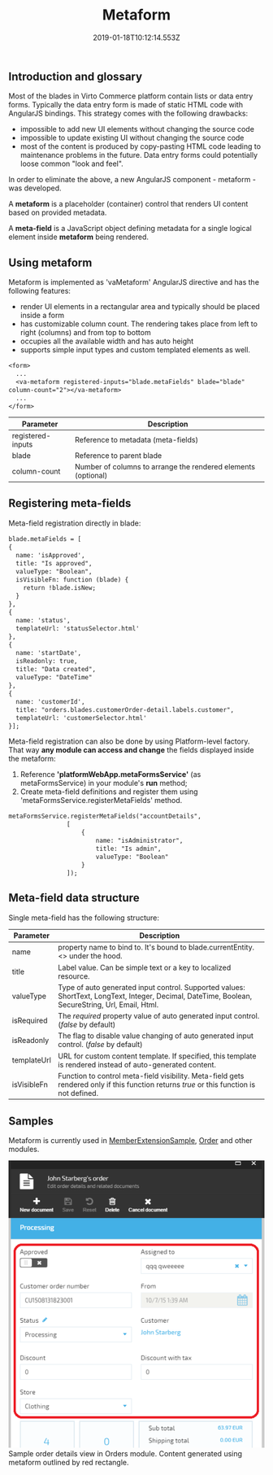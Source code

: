 ﻿---
title: Metaform
description: The article about Angular JS component - metaform - a placeholder (container) control that renders UI content based on provided metadata
layout: docs
date: 2019-01-18T10:12:14.553Z
priority: 8
---
## Introduction and glossary

Most of the blades in Virto Commerce platform contain lists or data entry forms. Typically the data entry form is made of static HTML code with AngularJS bindings. This strategy comes with the following drawbacks:
* impossible to add new UI elements without changing the source code
* impossible to update existing UI without changing the source code
* most of the content is produced by copy-pasting HTML code leading to maintenance problems in the future. Data entry forms could potentially loose common "look and feel".

In order to eliminate the above, a new AngularJS component - metaform - was developed.

A **metaform** is a placeholder (container) control that renders UI content based on provided metadata.

A **meta-field** is a JavaScript object defining metadata for a single logical element inside **metaform** being rendered.

## Using metaform

Metaform is implemented as 'vaMetaform' AngularJS directive and has the following features:
* render UI elements in a rectangular area and typically should be placed inside a form
* has customizable column count. The rendering takes place from left to right (columns) and from top to bottom
* occupies all the available width and has auto height
* supports simple input types and custom templated elements as well.

```
<form>
  ...
  <va-metaform registered-inputs="blade.metaFields" blade="blade" column-count="2"></va-metaform>
  ...
</form>
```

|Parameter|Description|
|---------|-----------|
|registered-inputs|Reference to metadata (meta-fields)|
|blade|Reference to parent blade|
|column-count|Number of columns to arrange the rendered elements (optional)|

## Registering meta-fields

Meta-field registration directly in blade:

```
blade.metaFields = [
{
  name: 'isApproved',
  title: "Is approved",
  valueType: "Boolean",
  isVisibleFn: function (blade) {
    return !blade.isNew;
  }
},
{
  name: 'status',
  templateUrl: 'statusSelector.html'
},
{
  name: 'startDate',
  isReadonly: true,
  title: "Data created",
  valueType: "DateTime"
},
{
  name: 'customerId',
  title: "orders.blades.customerOrder-detail.labels.customer",
  templateUrl: 'customerSelector.html'
}];
```

Meta-field registration can also be done by using Platform-level factory. That way **any module can access and change** the fields displayed inside the metaform:
1. Reference **'platformWebApp.metaFormsService'** (as metaFormsService) in your module's **run** method;
1. Create meta-field definitions and register them using 'metaFormsService.registerMetaFields' method.

```
metaFormsService.registerMetaFields("accountDetails",
                [
                    {
                        name: "isAdministrator",
                        title: "Is admin",
                        valueType: "Boolean"
                    }
                ]);
```

## Meta-field data structure

Single meta-field has the following structure:

|Parameter|Description|
|---------|-----------|
|name|property name to bind to. It's bound to blade.currentEntity.<<name>> under the hood.|
|title|Label value. Can be simple text or a key to localized resource.|
|valueType|Type of auto generated input control. Supported values: ShortText, LongText, Integer, Decimal, DateTime, Boolean, SecureString, Url, Email, Html.|
|isRequired|The *required* property value of auto generated input control. (*false* by default)|
|isReadonly|The flag to disable value changing of auto generated input control. (*false* by default)|
|templateUrl|URL for custom content template. If specified, this template is rendered instead of auto-generated content.|
|isVisibleFn|Function to control meta-field visibility. Meta-field gets rendered only if this function returns *true* or this function is not defined.|

## Samples

Metaform is currently used in [MemberExtensionSample](https://github.com/VirtoCommerce/vc-samples), [Order](https://github.com/VirtoCommerce/vc-module-order) and other modules.

![](../../../assets/images/docs/image2016-9-7_13-6-14.png)
Sample order details view in Orders module. Content generated using metaform outlined by red rectangle.
